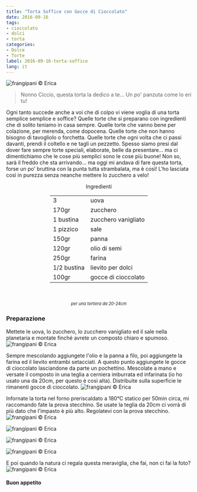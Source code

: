 ```yaml
---
title: "Torta Soffice con Gocce di Cioccolato"
date: 2016-09-16
tags:
- cioccolato
- dolci
- torta
categories:
- Dolce
- Torte
label: 2016-09-16-torta-soffice
lang: it
---
```

![](header.jpg "frangipani © Erica")

> Nonno Ciccio, questa torta la dedico a te... Un po' panzuta come lo eri tu!

Ogni tanto succede anche a voi che di colpo vi viene voglia di una torta semplice semplice e soffice? Quelle torte che si preparano con ingredienti che di solito teniamo in casa sempre. Quelle torte che vanno bene per colazione, per merenda, come dopocena. Quelle torte che non hanno bisogno di tavogliolo o forchetta. Quelle torte che ogni volta che ci passi davanti, prendi il coltello e ne tagli un pezzetto. Spesso siamo presi dal dover fare sempre torte speciali, elaborate, belle da presentare... ma ci dimentichiamo che le cose più semplici sono le cose più buone! Non so, sarà il freddo che sta arrivando... ma oggi mi andava di fare questa torta, forse un po' bruttina con la punta tutta strambalata, ma è così! L'ho lasciata così in purezza senza neanche mettere lo zucchero a velo!

<div id="wrapper" style="text-align: center">
  <div id="yourdiv" style="display: inline-block;">
    <div class="ingredients">
      <div class="ingredients-title">Ingredienti</div>
      <table>
        <tbody>
          <tr>
            <td>3</td>
            <td>uova</td>
          </tr>
          <tr>
            <td>170gr</td>
            <td>zucchero</td>
          </tr>
          <tr>
            <td>1 bustina</td>
            <td>zucchero vanigliato</td>
          </tr>
          <tr>
            <td>1 pizzico</td>
            <td>sale</td>
          </tr>
          <tr>
            <td>150gr</td>
            <td>panna</td>
          </tr>
          <tr>
            <td>120gr</td>
            <td>olio di semi</td>
          </tr>
          <tr>
            <td>250gr</td>
            <td>farina</td>
          </tr>
          <tr>
            <td>1/2 bustina</td>
            <td>lievito per dolci</td>        
          </tr>
          <tr>
            <td>100gr</td>
            <td>gocce di cioccolato</td>
          </tr>
        </tbody>
      </table>
      <br></br>
      <i class="pull-right" style="font-size: 80%;">per una tortiera da 20-24cm</i>
    </div>
  </div>
</div>


<h3>
  <font color="grey">
    <i class="fa-solid fa-gears"></i>
  </font> Preparazione
</h3>

Mettete le uova, lo zucchero, lo zucchero vanigliato ed il sale nella planetaria e montate finché avrete un composto chiaro e spumoso.
![](uova.jpg "frangipani © Erica")

Sempre mescolando aggiungete l'olio e la panna a filo, poi aggiungete la farina ed il lievito entrambi setacciati. A questo punto aggiungete le gocce di cioccolato lasciandone da parte un pochettino. Mescolate a mano e versate il composto in una teglia a cerniera imburrata ed infarinata (io ho usato una da 20cm, per questo è così alta). Distribuite sulla superficie le rimanenti gocce di cioccolato.
![](teglia.jpg "frangipani © Erica")

Infornate la torta nel forno preriscaldato a 180°C statico per 50min circa, mi raccomando fate la prova stecchino. Se usate la teglia da 20cm ci vorrà di più dato che l'impasto è più alto. Regolatevi con la prova stecchino.
![](risultato1.jpg "frangipani © Erica")

![](risultato2.jpg "frangipani © Erica")

![](risultato3.jpg "frangipani © Erica")

![](risultato4.jpg "frangipani © Erica")

E poi quando la natura ci regala questa meraviglia, che fai, non ci fai la foto?
![](carciofo.jpg "frangipani © Erica")


<h4>Buon appetito
  <font color="red">
    <i class="fa-regular fa-face-smile"></i>
  </font>
</h4>
